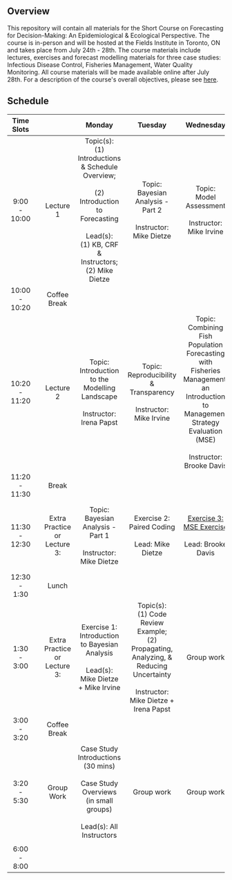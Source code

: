 ## Overview
This repository will contain all materials for the Short Course on Forecasting for Decision-Making: An Epidemiological & Ecological Perspective. The course is in-person and will be hosted at the Fields Institute in Toronto, ON and takes place from July 24th - 28th. The course materials include lectures, exercises and forecast modelling materials for three case studies: Infectious Disease Control, Fisheries Management, Water Quality Monitoring.  All course materials will be made available online after July 28th. For a description of the course's overall objectives, please see [here](http://www.fields.utoronto.ca/activities/23-24/forecasting).  

## Schedule

|       Time Slots      	|   	|                                      	|                                                                              Monday                                                                             	|                                                                    Tuesday                                                                   	|                                                                                Wednesday                                                                               	|                                                    Thursday                                                   	|                            Friday                           	|
|:---------------------:	|---	|:------------------------------------:	|:---------------------------------------------------------------------------------------------------------------------------------------------------------------:	|:--------------------------------------------------------------------------------------------------------------------------------------------:	|:----------------------------------------------------------------------------------------------------------------------------------------------------------------------:	|:-------------------------------------------------------------------------------------------------------------:	|:-----------------------------------------------------------:	|
| 9:00 <br>-<br> 10:00  	|   	| Lecture 1                            	| Topic(s): <br>(1) Introductions & Schedule Overview;<br> <br>(2) Introduction to Forecasting<br><br>Lead(s): <br>(1) KB, CRF & Instructors; <br>(2) Mike Dietze 	| Topic: <br>Bayesian Analysis - Part 2<br><br>Instructor: Mike Dietze                                                                         	| Topic: <br>Model Assessment<br><br>Instructor: Mike Irvine                                                                                                             	| Topic:<br>Delivering Forecasting Models to Decision Makers<br><br>Instructor: Colin Daniel and Alex Filazzola      	| Topic: <br>OCAP Training Part 1<br><br><br>Instructor: OCAP 	|
| 10:00 <br>- <br>10:20 	|   	| Coffee Break                         	|                                                                                                                                                                 	|                                                                                                                                              	|                                                                                                                                                                        	|                                                                                                               	|                                                             	|
| 10:20 <br>- <br>11:20 	|   	| Lecture 2                            	| Topic: <br>Introduction to the Modelling Landscape<br><br>Instructor: Irena Papst                                                                               	| Topic: <br>Reproducibility & Transparency<br><br>Instructor: Mike Irvine                                                                     	| Topic: <br>Combining Fish Population Forecasting with Fisheries Management:<br>an Introduction to Management Strategy Evaluation (MSE)<br><br>Instructor: Brooke Davis 	|  Topic:<br>Experiences Building Collaborations and Bridging Communication<br><br>Instructor: Brooke Davis + Other Instructors 	| (1) Group Work:<br>Finalize Presentation <br><br> (2) Overview of NEON Ecological Forecasting Challenge <br><br> Lead: (2) Quinn Thomas                        	|
| 11:20 <br>- <br>11:30 	|   	| Break                                	|                                                                                                                                                                 	|                                                                                                                                              	|                                                                                                                                                                        	|                                                                                                               	|                                                             	|
| 11:30 <br>- <br>12:30 	|   	| Extra Practice <br>or <br>Lecture 3: 	| Topic: <br>Bayesian Analysis - Part 1<br><br>Instructor: Mike Dietze                                                                                            	| Exercise 2:<br>Paired Coding <br><br>Lead: Mike Dietze                                                                                       	| [Exercise 3:<br>MSE Exercise](https://mdmazur.shinyapps.io/ToyGroundfishMSE/) <br><br>Lead: Brooke Davis                                                                                                                 	| Topic:<br> Decision Analysis in Health <br><br>Instructor: Beate Sanders                                         	| Group Work: <br>Finalize Presentation   <br><br>      Group Project Presentations <br>Part 1              	|
| 12:30<br>- <br>1:30   	|   	| Lunch                                	|                                                                                                                                                                 	|                                                                                                                                              	|                                                                                                                                                                        	|                                                                                                               	|                                                             	|
| 1:30 <br>- <br>3:00   	|   	| Extra Practice <br>or <br>Lecture 3: 	| Exercise 1: <br>Introduction to Bayesian Analysis<br><br>Lead(s): Mike Dietze + Mike Irvine                                                                     	| Topic(s):<br>(1) Code Review Example;<br>(2) Propagating, Analyzing, &<br>Reducing Uncertainty<br><br>Instructor: Mike Dietze + Irena Papst  	| Group work                                                                                                                                                             	| Exercise 4: <br>Writing Lay Summaries Exercise<br><br>Lead: Korryn Bodner                                     	| Group Project Presentations  <br>Part 2                               	|
| 3:00<br>- <br>3:20    	|   	| Coffee Break                         	|                                                                                                                                                                 	|                                                                                                                                              	|                                                                                                                                                                        	|                                                                                                               	|                                                             	|
| 3:20<br>-<br>5:30     	|   	| Group Work                           	| Case Study Introductions (30 mins)<br><br>Case Study Overviews (in small groups)<br><br>Lead(s): All Instructors                                                	| Group work                                                                                                                                   	| Group work                                                                                                                                                             	| Group work                                                                                                    	|                                                             	|
|                       	|   	|                                      	|                                                                                                                                                                 	|                                                                                                                                              	|                                                                                                                                                                        	|                                                                                                               	|                                                             	|
| 6:00<br>- <br>8:00    	|   	|                                      	|                                                                                                                                                                 	|                                                                                                                                              	|                                                                                                                                                                        	| Group Dinner                                                                                                  	|                                                             	|
